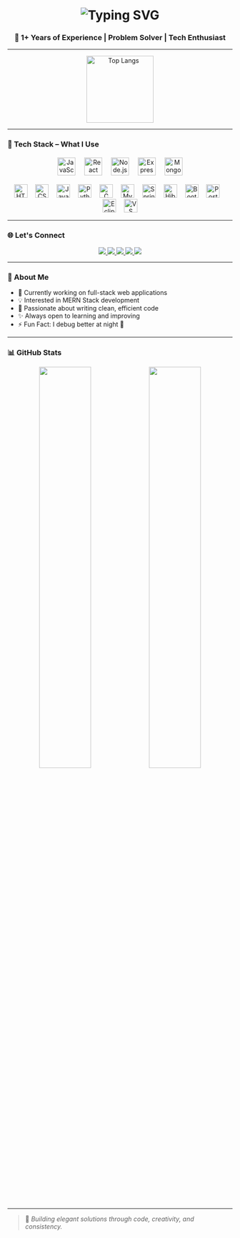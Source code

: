 <h1 align="center">
  <img src="https://readme-typing-svg.herokuapp.com?font=Fira+Code&size=32&pause=1000&color=FEC260&width=500&lines=Hi+%F0%9F%91%8B%2C+I'm+Roshan+Moger;A+Passionate+Software+Engineer" alt="Typing SVG" />
</h1>

<h3 align="center">💼 1+ Years of Experience | Problem Solver | Tech Enthusiast</h3>

---

<div align="center">
  <img src="https://github-readme-stats.vercel.app/api/top-langs/?username=Roshan-moger&layout=compact&langs_count=6&theme=dracula" height="150" alt="Top Langs" />
</div>

---

### 🚀 Tech Stack – What I Use

<div align="center" style="margin-top: 20px">
  
  <!-- Key Technologies -->
  <img src="https://cdn.jsdelivr.net/gh/devicons/devicon/icons/javascript/javascript-original.svg" height="40" alt="JavaScript" />
  <img width="12"/>
  <img src="https://cdn.jsdelivr.net/gh/devicons/devicon/icons/react/react-original.svg" height="40" alt="React" />
  <img width="12"/>
  <img src="https://cdn.jsdelivr.net/gh/devicons/devicon/icons/nodejs/nodejs-original.svg" height="40" alt="Node.js" />
  <img width="12"/>
  <img src="https://cdn.jsdelivr.net/gh/devicons/devicon/icons/express/express-original.svg" height="40" alt="Express" />
  <img width="12"/>
  <img src="https://cdn.jsdelivr.net/gh/devicons/devicon/icons/mongodb/mongodb-original.svg" height="40" alt="MongoDB" />
  <br /><br />

  <!-- Additional Technologies -->
  <img src="https://cdn.jsdelivr.net/gh/devicons/devicon/icons/html5/html5-original.svg" height="30" alt="HTML5" />
  <img width="10"/>
  <img src="https://cdn.jsdelivr.net/gh/devicons/devicon/icons/css3/css3-original.svg" height="30" alt="CSS3" />
  <img width="10"/>
  <img src="https://cdn.jsdelivr.net/gh/devicons/devicon/icons/java/java-original.svg" height="30" alt="Java" />
  <img width="10"/>
  <img src="https://cdn.jsdelivr.net/gh/devicons/devicon/icons/python/python-original.svg" height="30" alt="Python" />
  <img width="10"/>
  <img src="https://cdn.jsdelivr.net/gh/devicons/devicon/icons/c/c-original.svg" height="30" alt="C" />
  <img width="10"/>
  <img src="https://cdn.jsdelivr.net/gh/devicons/devicon/icons/mysql/mysql-original.svg" height="30" alt="MySQL" />
  <img width="10"/>
  <img src="https://cdn.jsdelivr.net/gh/devicons/devicon/icons/spring/spring-original.svg" height="30" alt="Spring Boot" />
  <img width="10"/>
  <img src="https://cdn.jsdelivr.net/gh/devicons/devicon/icons/hibernate/hibernate-original.svg" height="30" alt="Hibernate" />
  <img width="10"/>
  <img src="https://cdn.jsdelivr.net/gh/devicons/devicon/icons/bootstrap/bootstrap-original.svg" height="30" alt="Bootstrap" />
  <img width="10"/>
  <img src="https://cdn.jsdelivr.net/gh/devicons/devicon/icons/postman/postman-original.svg" height="30" alt="Postman" />
  <img width="10"/>
  <img src="https://cdn.jsdelivr.net/gh/devicons/devicon/icons/eclipse/eclipse-original.svg" height="30" alt="Eclipse" />
  <img width="10"/>
  <img src="https://cdn.jsdelivr.net/gh/devicons/devicon/icons/visualstudio/visualstudio-plain.svg" height="30" alt="VS Code" />
</div>

---

### 🌐 Let's Connect

<div align="center">
  <a href="https://www.instagram.com/roshan__moger/" target="_blank">
    <img src="https://img.shields.io/badge/Instagram-E4405F?style=for-the-badge&logo=instagram&logoColor=white" />
  </a>
  <a href="mailto:roshanmoger502@gmail.com" target="_blank">
    <img src="https://img.shields.io/badge/Gmail-D14836?style=for-the-badge&logo=gmail&logoColor=white" />
  </a>
  <a href="https://www.linkedin.com/in/roshan-moger-197700198/" target="_blank">
    <img src="https://img.shields.io/badge/LinkedIn-0077B5?style=for-the-badge&logo=linkedin&logoColor=white" />
  </a>
  <a href="https://t.me/" target="_blank">
    <img src="https://img.shields.io/badge/Telegram-2CA5E0?style=for-the-badge&logo=telegram&logoColor=white" />
  </a>
  <a href="https://www.hackerrank.com/profile/roshanmoger502" target="_blank">
    <img src="https://img.shields.io/badge/HackerRank-2EC866?style=for-the-badge&logo=hackerrank&logoColor=white" />
  </a>
</div>

---

### 💼 About Me

- 🔭 Currently working on full-stack web applications  
- 💡 Interested in MERN Stack development  
- 🧠 Passionate about writing clean, efficient code  
- ✨ Always open to learning and improving  
- ⚡ Fun Fact: I debug better at night 🌙

---

### 📊 GitHub Stats

<div align="center">
  <img src="https://github-readme-stats.vercel.app/api?username=Roshan-moger&show_icons=true&theme=dracula&hide_border=true" width="48%" />
  <img src="https://github-readme-streak-stats.herokuapp.com/?user=Roshan-moger&theme=dracula&hide_border=true" width="48%" />
</div>

---

> 🚀 *Building elegant solutions through code, creativity, and consistency.*
